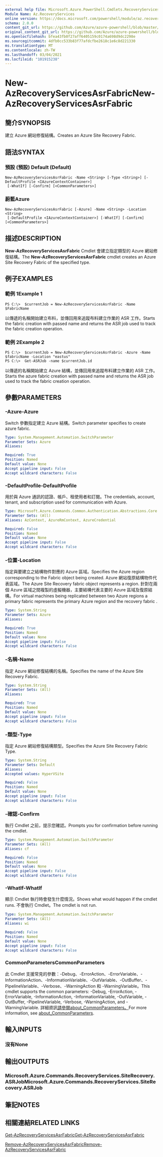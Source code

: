 ```yaml
---
external help file: Microsoft.Azure.PowerShell.Cmdlets.RecoveryServices.SiteRecovery.dll-Help.xml
Module Name: Az.RecoveryServices
online version: https://docs.microsoft.com/powershell/module/az.recoveryservices/new-azrecoveryservicesasrfabric
schema: 2.0.0
content_git_url: https://github.com/Azure/azure-powershell/blob/master/src/RecoveryServices/RecoveryServices/help/New-AzRecoveryServicesAsrFabric.md
original_content_git_url: https://github.com/Azure/azure-powershell/blob/master/src/RecoveryServices/RecoveryServices/help/New-AzRecoveryServicesAsrFabric.md
ms.openlocfilehash: bfea43fb0f27aff6405159c0174a698d9dc2298e
ms.sourcegitcommit: 4dfb0cc533b83f77afdcfbe2618c1e6c8d221330
ms.translationtype: MT
ms.contentlocale: zh-TW
ms.lasthandoff: 03/04/2021
ms.locfileid: "101915238"
---
```

# <span data-ttu-id="c2843-101">New-AzRecoveryServicesAsrFabric</span><span class="sxs-lookup"><span data-stu-id="c2843-101">New-AzRecoveryServicesAsrFabric</span></span>

## <span data-ttu-id="c2843-102">簡介</span><span class="sxs-lookup"><span data-stu-id="c2843-102">SYNOPSIS</span></span>
<span data-ttu-id="c2843-103">建立 Azure 網站修復結構。</span><span class="sxs-lookup"><span data-stu-id="c2843-103">Creates an Azure Site Recovery Fabric.</span></span>

## <span data-ttu-id="c2843-104">語法</span><span class="sxs-lookup"><span data-stu-id="c2843-104">SYNTAX</span></span>

### <span data-ttu-id="c2843-105">預設 (預設) </span><span class="sxs-lookup"><span data-stu-id="c2843-105">Default (Default)</span></span>
```
New-AzRecoveryServicesAsrFabric -Name <String> [-Type <String>] [-DefaultProfile <IAzureContextContainer>]
 [-WhatIf] [-Confirm] [<CommonParameters>]
```

### <span data-ttu-id="c2843-106">蔚藍</span><span class="sxs-lookup"><span data-stu-id="c2843-106">Azure</span></span>
```
New-AzRecoveryServicesAsrFabric [-Azure] -Name <String> -Location <String>
 [-DefaultProfile <IAzureContextContainer>] [-WhatIf] [-Confirm] [<CommonParameters>]
```

## <span data-ttu-id="c2843-107">描述</span><span class="sxs-lookup"><span data-stu-id="c2843-107">DESCRIPTION</span></span>
<span data-ttu-id="c2843-108">**New-AzRecoveryServicesAsrFabric** Cmdlet 會建立指定類型的 Azure 網站修復結構。</span><span class="sxs-lookup"><span data-stu-id="c2843-108">The **New-AzRecoveryServicesAsrFabric** cmdlet creates an Azure Site Recovery Fabric of the specified type.</span></span>

## <span data-ttu-id="c2843-109">例子</span><span class="sxs-lookup"><span data-stu-id="c2843-109">EXAMPLES</span></span>

### <span data-ttu-id="c2843-110">範例 1</span><span class="sxs-lookup"><span data-stu-id="c2843-110">Example 1</span></span>
```
PS C:\>  $currentJob = New-AzRecoveryServicesAsrFabric -Name $FabricName
```

<span data-ttu-id="c2843-111">以傳遞的名稱開始建立布料，並傳回用來追蹤布料建立作業的 ASR 工作。</span><span class="sxs-lookup"><span data-stu-id="c2843-111">Starts the fabric creation with passed name and returns the ASR job used to track the fabric creation operation.</span></span>

### <span data-ttu-id="c2843-112">範例 2</span><span class="sxs-lookup"><span data-stu-id="c2843-112">Example 2</span></span>
```
PS C:\>  $currentJob = New-AzRecoveryServicesAsrFabric -Azure -Name $fabricName -Location "eastus"
PS C:\>  Get-ASRJob -name $currentJob.id
```

<span data-ttu-id="c2843-113">以傳遞的名稱開始建立 Azure 結構，並傳回用來追蹤布料建立作業的 ASR 工作。</span><span class="sxs-lookup"><span data-stu-id="c2843-113">Starts the azure fabric creation with passed name and returns the ASR job used to track the fabric creation operation.</span></span>

## <span data-ttu-id="c2843-114">參數</span><span class="sxs-lookup"><span data-stu-id="c2843-114">PARAMETERS</span></span>

### <span data-ttu-id="c2843-115">-Azure</span><span class="sxs-lookup"><span data-stu-id="c2843-115">-Azure</span></span>
<span data-ttu-id="c2843-116">Switch 參數指定建立 Azure 結構。</span><span class="sxs-lookup"><span data-stu-id="c2843-116">Switch parameter specifies to create azure fabric.</span></span>

```yaml
Type: System.Management.Automation.SwitchParameter
Parameter Sets: Azure
Aliases:

Required: True
Position: Named
Default value: None
Accept pipeline input: False
Accept wildcard characters: False
```

### <span data-ttu-id="c2843-117">-DefaultProfile</span><span class="sxs-lookup"><span data-stu-id="c2843-117">-DefaultProfile</span></span>
<span data-ttu-id="c2843-118">用於與 Azure 通訊的認證、帳戶、租使用者和訂閱。</span><span class="sxs-lookup"><span data-stu-id="c2843-118">The credentials, account, tenant, and subscription used for communication with Azure.</span></span>


```yaml
Type: Microsoft.Azure.Commands.Common.Authentication.Abstractions.Core.IAzureContextContainer
Parameter Sets: (All)
Aliases: AzContext, AzureRmContext, AzureCredential

Required: False
Position: Named
Default value: None
Accept pipeline input: False
Accept wildcard characters: False
```

### <span data-ttu-id="c2843-119">-位置</span><span class="sxs-lookup"><span data-stu-id="c2843-119">-Location</span></span>
<span data-ttu-id="c2843-120">指定與要建立之結構物件對應的 Azure 區域。</span><span class="sxs-lookup"><span data-stu-id="c2843-120">Specifies the Azure region corresponding to the Fabric object being created.</span></span> <span data-ttu-id="c2843-121">Azure 網站復原結構物件代表區域。</span><span class="sxs-lookup"><span data-stu-id="c2843-121">The Azure Site Recovery fabric object represents a region.</span></span> <span data-ttu-id="c2843-122">針對在兩個 Azure 區域之間複製的虛擬機器，主要結構代表主要的 Azure 區域及復原結構。</span><span class="sxs-lookup"><span data-stu-id="c2843-122">For virtual machines being replicated between two Azure regions  a primary fabric represents the primary Azure region and the recovery fabric .</span></span>

```yaml
Type: System.String
Parameter Sets: Azure
Aliases:

Required: True
Position: Named
Default value: None
Accept pipeline input: False
Accept wildcard characters: False
```

### <span data-ttu-id="c2843-123">-名稱</span><span class="sxs-lookup"><span data-stu-id="c2843-123">-Name</span></span>
<span data-ttu-id="c2843-124">指定 Azure 網站修復結構的名稱。</span><span class="sxs-lookup"><span data-stu-id="c2843-124">Specifies the name of the Azure Site Recovery Fabric.</span></span>

```yaml
Type: System.String
Parameter Sets: (All)
Aliases:

Required: True
Position: Named
Default value: None
Accept pipeline input: False
Accept wildcard characters: False
```

### <span data-ttu-id="c2843-125">-類型</span><span class="sxs-lookup"><span data-stu-id="c2843-125">-Type</span></span>
<span data-ttu-id="c2843-126">指定 Azure 網站修復結構類型。</span><span class="sxs-lookup"><span data-stu-id="c2843-126">Specifies the Azure Site Recovery Fabric Type.</span></span>

```yaml
Type: System.String
Parameter Sets: Default
Aliases:
Accepted values: HyperVSite

Required: False
Position: Named
Default value: None
Accept pipeline input: False
Accept wildcard characters: False
```

### <span data-ttu-id="c2843-127">-確認</span><span class="sxs-lookup"><span data-stu-id="c2843-127">-Confirm</span></span>
<span data-ttu-id="c2843-128">執行 Cmdlet 之前，提示您確認。</span><span class="sxs-lookup"><span data-stu-id="c2843-128">Prompts you for confirmation before running the cmdlet.</span></span>

```yaml
Type: System.Management.Automation.SwitchParameter
Parameter Sets: (All)
Aliases: cf

Required: False
Position: Named
Default value: None
Accept pipeline input: False
Accept wildcard characters: False
```

### <span data-ttu-id="c2843-129">-WhatIf</span><span class="sxs-lookup"><span data-stu-id="c2843-129">-WhatIf</span></span>
<span data-ttu-id="c2843-130">顯示 Cmdlet 執行時會發生什麼情況。</span><span class="sxs-lookup"><span data-stu-id="c2843-130">Shows what would happen if the cmdlet runs.</span></span> <span data-ttu-id="c2843-131">不會執行 Cmdlet。</span><span class="sxs-lookup"><span data-stu-id="c2843-131">The cmdlet is not run.</span></span>

```yaml
Type: System.Management.Automation.SwitchParameter
Parameter Sets: (All)
Aliases: wi

Required: False
Position: Named
Default value: None
Accept pipeline input: False
Accept wildcard characters: False
```

### <span data-ttu-id="c2843-132">CommonParameters</span><span class="sxs-lookup"><span data-stu-id="c2843-132">CommonParameters</span></span>
<span data-ttu-id="c2843-133">此 Cmdlet 支援常見的參數：-Debug、-ErrorAction、-ErrorVariable、-InformationAction、-InformationVariable、-OutVariable、-OutBuffer、-PipelineVariable、-Verbose、-WarningAction 和 -WarningVariable。</span><span class="sxs-lookup"><span data-stu-id="c2843-133">This cmdlet supports the common parameters: -Debug, -ErrorAction, -ErrorVariable, -InformationAction, -InformationVariable, -OutVariable, -OutBuffer, -PipelineVariable, -Verbose, -WarningAction, and -WarningVariable.</span></span> <span data-ttu-id="c2843-134">詳細資訊[請參閱about_CommonParameters。](http://go.microsoft.com/fwlink/?LinkID=113216)</span><span class="sxs-lookup"><span data-stu-id="c2843-134">For more information, see [about_CommonParameters](http://go.microsoft.com/fwlink/?LinkID=113216).</span></span>

## <span data-ttu-id="c2843-135">輸入</span><span class="sxs-lookup"><span data-stu-id="c2843-135">INPUTS</span></span>

### <span data-ttu-id="c2843-136">沒有</span><span class="sxs-lookup"><span data-stu-id="c2843-136">None</span></span>

## <span data-ttu-id="c2843-137">輸出</span><span class="sxs-lookup"><span data-stu-id="c2843-137">OUTPUTS</span></span>

### <span data-ttu-id="c2843-138">Microsoft.Azure.Commands.RecoveryServices.SiteRecovery.ASRJob</span><span class="sxs-lookup"><span data-stu-id="c2843-138">Microsoft.Azure.Commands.RecoveryServices.SiteRecovery.ASRJob</span></span>

## <span data-ttu-id="c2843-139">筆記</span><span class="sxs-lookup"><span data-stu-id="c2843-139">NOTES</span></span>

## <span data-ttu-id="c2843-140">相關連結</span><span class="sxs-lookup"><span data-stu-id="c2843-140">RELATED LINKS</span></span>

[<span data-ttu-id="c2843-141">Get-AzRecoveryServicesAsrFabric</span><span class="sxs-lookup"><span data-stu-id="c2843-141">Get-AzRecoveryServicesAsrFabric</span></span>](./Get-AzRecoveryServicesAsrFabric.md)

[<span data-ttu-id="c2843-142">Remove-AzRecoveryServicesAsrFabric</span><span class="sxs-lookup"><span data-stu-id="c2843-142">Remove-AzRecoveryServicesAsrFabric</span></span>](./Remove-AzRecoveryServicesAsrFabric.md)
